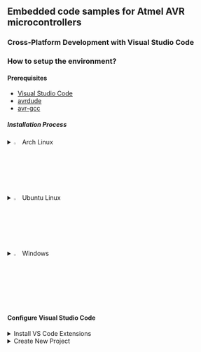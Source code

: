 ## Embedded code samples for Atmel AVR microcontrollers
### Cross-Platform Development with Visual Studio Code

### How to setup the environment?

#### Prerequisites
- [Visual Studio Code](https://code.visualstudio.com/)
- [avrdude](https://github.com/avrdudes/avrdude)
- [avr-gcc](https://gcc.gnu.org/wiki/avr-gcc)

##### Installation Process
<details>
  <summary><img src="https://github.com/user-attachments/assets/6adedf3c-1d29-43f4-8e96-8c3d6cdcae11" width="3%" height="3%" />
Arch Linux</summary>

```bash
sudo pacman -S base-devel usbutils avrdude avr-gcc avr-libc  
git clone https://aur.archlinux.org/visual-studio-code-bin.git
cd visual-studio-code-bin
makepkg -si
```
  
</details>
<details>
  <summary><img src="https://github.com/user-attachments/assets/731b966d-2257-4276-9d8b-ac7f43758c4d" width="3%" height="3%" />
Ubuntu Linux</summary>

```bash
sudo apt update
sudo apt install gcc build-essential
sudo apt install gcc-avr binutils-avr avr-libc gdb-avr
sudo apt install libusb-dev avrdude
sudo apt install code
```

</details>
<details>
  <summary><img src="https://github.com/user-attachments/assets/7cf4fdb1-c479-407a-89a4-1a254f1301ec" width="3%" height="3%" />
Windows</summary>

- Install [WinAVR](https://winavr.sourceforge.net/) for a Ligth-Weight Compiler
- Or install the full [AVR Toolchain](https://ww1.microchip.com/downloads/aemDocuments/documents/DEV/ProductDocuments/SoftwareTools/avr8-gnu-toolchain-3.7.0.1796-win32.any.x86_64.zip)
- Install [Visual Studio Code](https://code.visualstudio.com/Download)
  
</details>


#### Configure Visual Studio Code

<details>
  <summary>Install VS Code Extensions</summary><br>
  - Open "Extensions" in the left pane or press Ctrl+Shift+X<br><br>
  - Search for "C/C++ Extension Pack" and click "Install"<br>
  <img src="https://github.com/user-attachments/assets/329c0eb9-de80-4733-9330-db12b8b6e119" width="50%" height="50%" /><br><br>
  - Search for "Makefile Tools" and click "Install"<br>
  <img src="https://github.com/user-attachments/assets/ab3f2da6-5baa-40f6-8655-79ee52b7e633" width="50%" height="50%" />
</details>

<details>
  <summary>Create New Project</summary><br>
  - Create an empty folder anywhere<br>
  - Open the empty folder ( Ctrl+O or File -> Open Folder )<br>
  - Create an empty C/C++ file and a Makefile ( Right click -> New File )<br><br>
  <img src="https://github.com/user-attachments/assets/2a41e63a-a7a6-4da5-9505-1d13e64303cb" width="50%" height="50%" />

</details>
<br><br><br><br><br><br><br><br>
